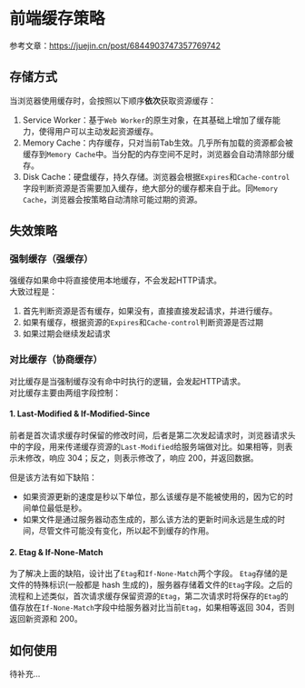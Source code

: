 # 前端缓存策略

参考文章：https://juejin.cn/post/6844903747357769742

## 存储方式
当浏览器使用缓存时，会按照以下顺序**依次**获取资源缓存：
1. Service Worker：基于`Web Worker`的原生对象，在其基础上增加了缓存能力，使得用户可以主动发起资源缓存。
2. Memory Cache：内存缓存，只对当前Tab生效。几乎所有加载的资源都会被缓存到`Memory Cache`中。当分配的内存空间不足时，浏览器会自动清除部分缓存。
3. Disk Cache：硬盘缓存，持久存储。浏览器会根据`Expires`和`Cache-control`字段判断资源是否需要加入缓存，绝大部分的缓存都来自于此。同`Memory Cache`，浏览器会按策略自动清除可能过期的资源。


## 失效策略

### 强制缓存（强缓存）
强缓存如果命中将直接使用本地缓存，不会发起HTTP请求。  
大致过程是：  
1. 首先判断资源是否有缓存，如果没有，直接直接发起请求，并进行缓存。
2. 如果有缓存，根据资源的`Expires`和`Cache-control`判断资源是否过期
3. 如果过期会继续发起请求

### 对比缓存（协商缓存）
对比缓存是当强制缓存没有命中时执行的逻辑，会发起HTTP请求。  
对比缓存主要由两组字段控制：  
#### 1. Last-Modified & If-Modified-Since  
   前者是首次请求缓存时保留的修改时间，后者是第二次发起请求时，浏览器请求头中的字段，用来传递缓存资源的`Last-Modified`给服务端做对比。如果相等，则表示未修改，响应 304；反之，则表示修改了，响应 200，并返回数据。  

   但是该方法有如下缺陷：
   * 如果资源更新的速度是秒以下单位，那么该缓存是不能被使用的，因为它的时间单位最低是秒。
   * 如果文件是通过服务器动态生成的，那么该方法的更新时间永远是生成的时间，尽管文件可能没有变化，所以起不到缓存的作用。

#### 2. Etag & If-None-Match
   为了解决上面的缺陷，设计出了`Etag`和`If-None-Match`两个字段。
   `Etag`存储的是文件的特殊标识(一般都是 hash 生成的)，服务器存储着文件的`Etag`字段。之后的流程和上述类似，首次请求缓存保留资源的`Etag`，第二次请求时将保存的`Etag`的值存放在`If-None-Match`字段中给服务器对比当前`Etag`，如果相等返回 304，否则返回新资源和 200。

## 如何使用
待补充...